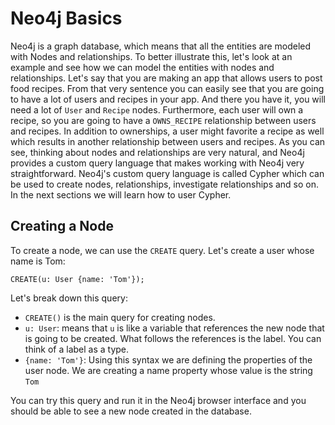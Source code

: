 # Neo4j Basics

Neo4j is a graph database, which means that all the entities are modeled with Nodes and relationships. To better illustrate this, let's look at an example and see how we can model the entities with nodes and relationships. Let's say that you are making an app that allows users to post food recipes. From that very sentence you can easily see that you are going to have a lot of users and recipes in your app. And there you have it, you will need a lot of `User` and `Recipe` nodes. Furthermore, each user will own a recipe, so you are going to have a `OWNS_RECIPE` relationship between users and recipes. In addition to ownerships, a user might favorite a recipe as well which results in another relationship between users and recipes. As you can see, thinking about nodes and relationships are very natural, and Neo4j provides a custom query language that makes working with Neo4j very straightforward. Neo4j's custom query language is called Cypher which can be used to create nodes, relationships, investigate relationships and so on. In the next sections we will learn how to user Cypher.

## Creating a Node

To create a node, we can use the `CREATE` query. Let's create a user whose name is Tom:

```
CREATE(u: User {name: 'Tom'});
```

Let's break down this query:

- `CREATE()` is the main query for creating nodes.
- `u: User`: means that `u` is like a variable that references the new node that is going to be created. What follows the references is the label. You can think of a label as a type.
- `{name: 'Tom'}`: Using this syntax we are defining the properties of the user node. We are creating a name property whose value is the string `Tom`

You can try this query and run it in the Neo4j browser interface and you should be able to see a new node created in the database.


